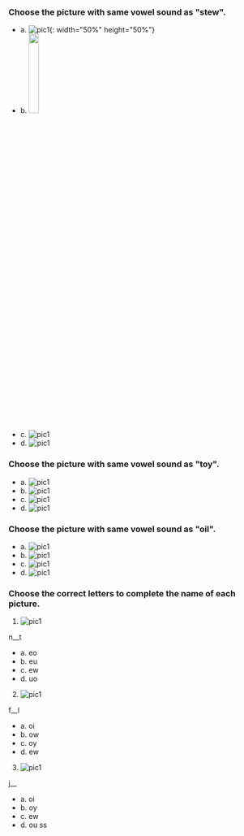 ### Choose the picture with same vowel sound as "stew".

 - a. ![pic1](./img/nov/boy.png){: width="50%" height="50%"}
 - b. <img src="./img/nov/newt.png" width="20%" height="20%"/>
 - c. ![pic1](./img/nov/foil.png)
 - d. ![pic1](./img/nov/cowboy.png)

### Choose the picture with same vowel sound as "toy".

 - a. ![pic1](./img/nov/screw.png)
 - b. ![pic1](./img/nov/new.png)
 - c. ![pic1](./img/nov/stew.png)
 - d. ![pic1](./img/nov/joy.png)

### Choose the picture with same vowel sound as "oil".

 - a. ![pic1](./img/nov/toy.png)
 - b. ![pic1](./img/nov/coin.png)
 - c. ![pic1](./img/nov/screw.png)
 - d. ![pic1](./img/nov/boy.png)

### Choose the correct letters to complete the name of each picture.

1. ![pic1](./img/nov/newt.png)

n__t <br>

 - a. eo
 - b. eu
 - c. ew
 - d. uo

2. ![pic1](./img/nov/foil.png)

f__l <br>

 - a. oi
 - b. ow
 - c. oy
 - d. ew

3. ![pic1](./img/nov/joy.png)

j__ <br>

 - a. oi
 - b. oy
 - c. ew
 - d. ou
ss
